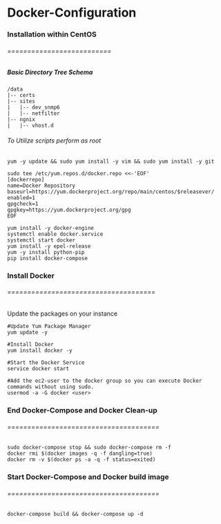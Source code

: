# Docker-Configuration
### Installation within CentOS
###### ==========================
##### Basic Directory Tree Schema 
```
/data
|-- certs
|-- sites
|   |-- dev_snmp6
|   |-- netfilter
|-- ngnix
|   |-- vhost.d
```

###### To Utilize scripts perform as root

```
yum -y update && sudo yum install -y vim && sudo yum install -y git
```

```
sudo tee /etc/yum.repos.d/docker.repo <<-'EOF'
[dockerrepo]
name=Docker Repository
baseurl=https://yum.dockerproject.org/repo/main/centos/$releasever/
enabled=1
gpgcheck=1
gpgkey=https://yum.dockerproject.org/gpg
EOF
```
```
yum install -y docker-engine
systemctl enable docker.service
systemctl start docker
yum install -y epel-release
yum -y install python-pip
pip install docker-compose
```

### Install Docker 
###### =====================================
Update the packages on your instance
```
#Update Yum Package Manager
yum update -y

#Install Docker
yum install docker -y

#Start the Docker Service
service docker start

#Add the ec2-user to the docker group so you can execute Docker commands without using sudo.
usermod -a -G docker <user>
```




### End Docker-Compose and Docker Clean-up 
###### ======================================
```
sudo docker-compose stop && sudo docker-compose rm -f
docker rmi $(docker images -q -f dangling=true)
docker rm -v $(docker ps -a -q -f status=exited)
```

### Start Docker-Compose and Docker build image
###### ======================================
```
docker-compose build && docker-compose up -d
```
